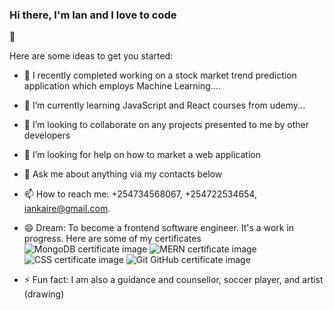 ### Hi there, I'm Ian and I love to code
 👋



Here are some ideas to get you started:

- 🔭 I recently completed working on a stock market trend prediction application which employs Machine Learning....
- 🌱 I’m currently learning JavaScript and React courses from udemy...
- 👯 I’m looking to collaborate on any projects presented to me by other developers
- 🤔 I’m looking for help on how to market a web application
- 💬 Ask me about anything via my contacts below
- 📫 How to reach me: +254734568067, +254722534654, iankaire@gmail.com.
- 😄 Dream: To become a frontend software engineer. It's a work in progress. Here are some of my certificates 
![MongoDB certificate image](https://user-images.githubusercontent.com/114652346/210510812-46ad85b3-51dc-454e-8d8f-7a02b269bc23.jpg)
![MERN certificate image](https://user-images.githubusercontent.com/114652346/193546085-408dfd08-a932-49ba-b0d8-9e5e6c13ddd8.jpg) ![CSS certificate image](https://user-images.githubusercontent.com/114652346/193546531-a79a2a1d-9cea-41e1-9e6a-f581e311d77e.jpg) ![Git GitHub certificate image](https://user-images.githubusercontent.com/114652346/193569812-474c6a8f-c529-4a39-a89a-e0e662c07a08.jpg)



- ⚡ Fun fact: I am also a guidance and counsellor, soccer player, and artist (drawing)

